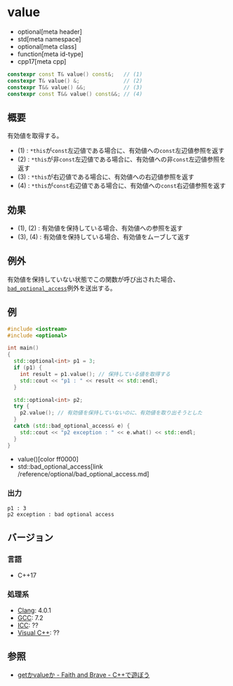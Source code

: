 # value
* optional[meta header]
* std[meta namespace]
* optional[meta class]
* function[meta id-type]
* cpp17[meta cpp]

```cpp
constexpr const T& value() const&;   // (1)
constexpr T& value() &;              // (2)
constexpr T&& value() &&;            // (3)
constexpr const T&& value() const&&; // (4)
```

## 概要
有効値を取得する。

- (1) : `*this`が`const`左辺値である場合に、有効値への`const`左辺値参照を返す
- (2) : `*this`が非`const`左辺値である場合に、有効値への非`const`左辺値参照を返す
- (3) : `*this`が右辺値である場合に、有効値への右辺値参照を返す
- (4) : `*this`が`const`右辺値である場合に、有効値への`const`右辺値参照を返す


## 効果
- (1), (2) : 有効値を保持している場合、有効値への参照を返す
- (3), (4) : 有効値を保持している場合、有効値をムーブして返す


## 例外
有効値を保持していない状態でこの関数が呼び出された場合、[`bad_optional_access`](/reference/optional/bad_optional_access.md)例外を送出する。


## 例
```cpp example
#include <iostream>
#include <optional>

int main()
{
  std::optional<int> p1 = 3;
  if (p1) {
    int result = p1.value(); // 保持している値を取得する
    std::cout << "p1 : " << result << std::endl;
  }

  std::optional<int> p2;
  try {
    p2.value(); // 有効値を保持していないのに、有効値を取り出そうとした
  }
  catch (std::bad_optional_access& e) {
    std::cout << "p2 exception : " << e.what() << std::endl;
  }
}
```
* value()[color ff0000]
* std::bad_optional_access[link /reference/optional/bad_optional_access.md]

### 出力
```
p1 : 3
p2 exception : bad optional access
```

## バージョン
### 言語
- C++17

### 処理系
- [Clang](/implementation.md#clang): 4.0.1
- [GCC](/implementation.md#gcc): 7.2
- [ICC](/implementation.md#icc): ??
- [Visual C++](/implementation.md#visual_cpp): ??


## 参照
- [getかvalueか - Faith and Brave - C++で遊ぼう](http://faithandbrave.hateblo.jp/entry/2014/08/05/151146)
